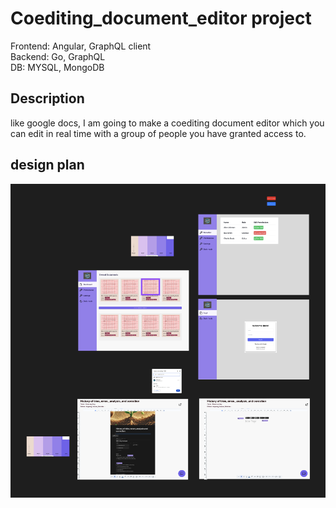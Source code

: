 # Coediting_document_editor project

Frontend: Angular, GraphQL client  
Backend: Go, GraphQL  
DB: MYSQL, MongoDB  


## Description
like google docs, I am going to make a coediting document editor which you can edit in real time with a group of people you have granted access to.



## design plan
![design plan](./design_plan.png)
